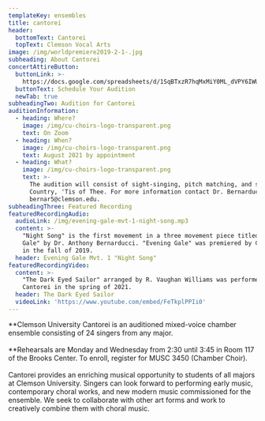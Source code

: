 ```yaml
---
templateKey: ensembles
title: cantorei
header:
  bottomText: Cantorei
  topText: Clemson Vocal Arts
image: /img/worldpremiere2019-2-1-.jpg
subheading: About Cantorei
concertAttireButton:
  buttonLink: >-
    https://docs.google.com/spreadsheets/d/1SqBTxzR7hqMxMiY0ML_dVPY6IWUtS059Kn5s55uWFcw/edit?usp=sharing
  buttonText: Schedule Your Audition
  newTab: true
subheadingTwo: Audition for Cantorei
auditionInformation:
  - heading: Where?
    image: /img/cu-choirs-logo-transparent.png
    text: On Zoom
  - heading: When?
    image: /img/cu-choirs-logo-transparent.png
    text: August 2021 by appointment
  - heading: What?
    image: /img/cu-choirs-logo-transparent.png
    text: >-
      The audition will consist of sight-singing, pitch matching, and singing My
      Country, 'Tis of Thee. For more information contact Dr. Bernarducci at
      bernar5@clemson.edu.
subheadingThree: Featured Recording
featuredRecordingAudio:
  audioLink: /img/evening-gale-mvt-1-night-song.mp3
  content: >-
    "Night Song" is the first movement in a three movement piece titled "Evening
    Gale" by Dr. Anthony Bernarducci. "Evening Gale" was premiered by Cantorei
    in the fall of 2019.
  header: Evening Gale Mvt. 1 "Night Song"
featuredRecordingVideo:
  content: >-
    "The Dark Eyed Sailor" arranged by R. Vaughan Williams was performed by
    Cantorei in the spring of 2021.
  header: The Dark Eyed Sailor
  videoLink: 'https://www.youtube.com/embed/FeTkplPPIi0'
---
```

**Clemson University Cantorei is an auditioned mixed-voice chamber ensemble consisting of 24 singers from any major.\
\
​**Rehearsals are Monday and Wednesday from 2:30 until 3:45 in Room 117 of the Brooks Center. To enroll, register for MUSC 3450 (Chamber Choir).\
\
​Cantorei provides an enriching musical opportunity to students of all majors at Clemson University. Singers can look forward to performing early music, contemporary choral works, and new modern music commissioned for the ensemble. We seek to collaborate with other art forms and work to creatively combine them with choral music.
